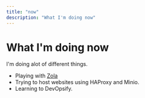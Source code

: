```yaml
---
title: "now"
description: "What I'm doing now"
---
```


# What I'm doing now

I'm doing alot of different things.
- Playing with [Zola](https://www.getzola.org)
- Trying to host websites using HAProxy and Minio.
- Learning to DevOpsify.